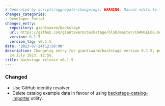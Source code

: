 ```yaml
---
# Generated by scripts/aggregate-changelogs. WARNING: Manual edits to this files will be overwritten.
changes_categories:
- Developer Portal
changes_entry:
  repository: giantswarm/backstage
  url: https://github.com/giantswarm/backstage/blob/master/CHANGELOG.md#015---2023-07-24
  version: 0.1.5
  version_tag: v0.1.5
date: '2023-07-24T12:58:08'
description: Changelog entry for giantswarm/backstage version 0.1.5, published on
  24 July 2023, 12:58.
title: backstage release v0.1.5
---
```


### Changed
- Use GitHub identity resolver.
- Delete catalog example data in favour of using [backstage-catalog-importer](https://github.com/giantswarm/backstage-catalog-importer) utility.
